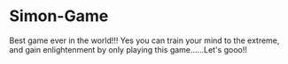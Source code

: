 # Simon-Game
Best game ever in the world!!!
Yes you can train your mind to the extreme, and gain enlightenment by only playing this game......Let's gooo!!
